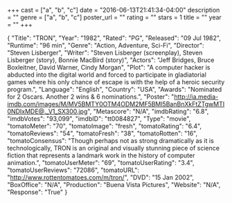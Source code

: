 +++
cast = ["a", "b", "c"]
date = "2016-06-13T21:41:34-04:00"
description = ""
genre = ["a", "b", "c"]
poster_url = ""
rating = ""
stars = 1
title = ""
year = ""
+++

{
  "Title": "TRON",
  "Year": "1982",
  "Rated": "PG",
  "Released": "09 Jul 1982",
  "Runtime": "96 min",
  "Genre": "Action, Adventure, Sci-Fi",
  "Director": "Steven Lisberger",
  "Writer": "Steven Lisberger (screenplay), Steven Lisberger (story), Bonnie MacBird (story)",
  "Actors": "Jeff Bridges, Bruce Boxleitner, David Warner, Cindy Morgan",
  "Plot": "A computer hacker is abducted into the digital world and forced to participate in gladiatorial games where his only chance of escape is with the help of a heroic security program.",
  "Language": "English",
  "Country": "USA",
  "Awards": "Nominated for 2 Oscars. Another 2 wins & 6 nominations.",
  "Poster": "http://ia.media-imdb.com/images/M/MV5BMTY0OTM4ODM2MF5BMl5BanBnXkFtZTgwMTI0NDIxMDE@._V1_SX300.jpg",
  "Metascore": "N/A",
  "imdbRating": "6.8",
  "imdbVotes": "93,099",
  "imdbID": "tt0084827",
  "Type": "movie",
  "tomatoMeter": "70",
  "tomatoImage": "fresh",
  "tomatoRating": "6.4",
  "tomatoReviews": "54",
  "tomatoFresh": "38",
  "tomatoRotten": "16",
  "tomatoConsensus": "Though perhaps not as strong dramatically as it is technologically, TRON is an original and visually stunning piece of science fiction that represents a landmark work in the history of computer animation.",
  "tomatoUserMeter": "69",
  "tomatoUserRating": "3.4",
  "tomatoUserReviews": "72086",
  "tomatoURL": "http://www.rottentomatoes.com/m/tron/",
  "DVD": "15 Jan 2002",
  "BoxOffice": "N/A",
  "Production": "Buena Vista Pictures",
  "Website": "N/A",
  "Response": "True"
}